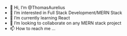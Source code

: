 - 👋 Hi, I’m @ThomasAurelius
- 👀 I’m interested in Full Stack Development/MERN Stack
- 🌱 I’m currently learning React
- 💞️ I’m looking to collaborate on any MERN stack project
- 📫 How to reach me ...

<!---
ThomasAurelius/ThomasAurelius is a ✨ special ✨ repository because its `README.md` (this file) appears on your GitHub profile.
You can click the Preview link to take a look at your changes.
--->

